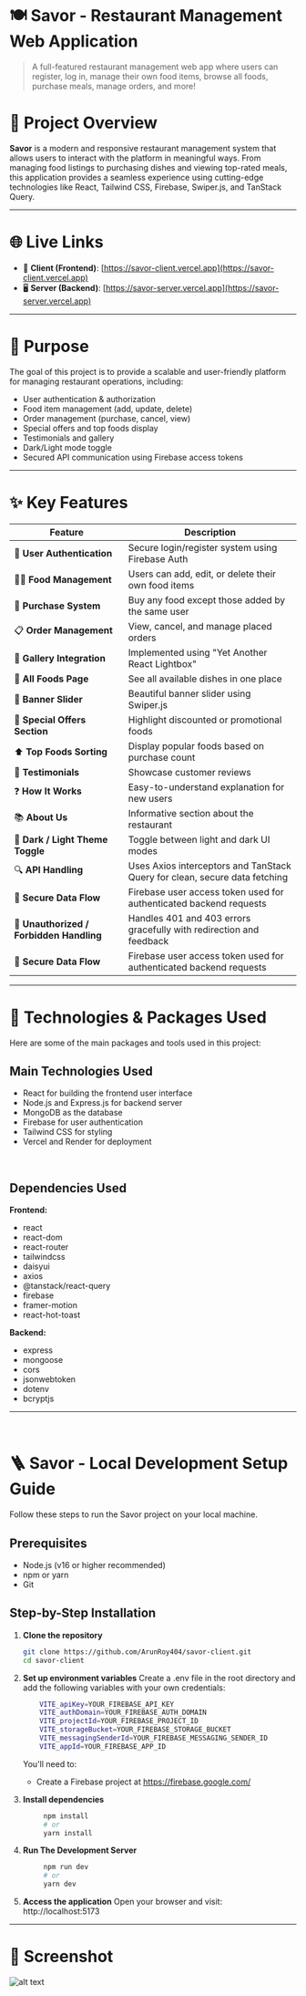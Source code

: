 # 🍽️ Savor - Restaurant Management Web Application

> A full-featured restaurant management web app where users can register, log in, manage their own food items, browse all foods, purchase meals, manage orders, and more!

# 📍 Project Overview

**Savor** is a modern and responsive restaurant management system that allows users to interact with the platform in meaningful ways. From managing food listings to purchasing dishes and viewing top-rated meals, this application provides a seamless experience using cutting-edge technologies like React, Tailwind CSS, Firebase, Swiper.js, and TanStack Query.

---

# 🌐 Live Links

- 🔗 **Client (Frontend)**: [https://savor-client.vercel.app](https://savor-client.vercel.app) 
- 🖥️ **Server (Backend)**: [https://savor-server.vercel.app](https://savor-server.vercel.app) 

---

# 🎯 Purpose

The goal of this project is to provide a scalable and user-friendly platform for managing restaurant operations, including:

- User authentication & authorization
- Food item management (add, update, delete)
- Order management (purchase, cancel, view)
- Special offers and top foods display
- Testimonials and gallery
- Dark/Light mode toggle
- Secured API communication using Firebase access tokens

---

# ✨ Key Features

| Feature                        | Description |
|-------------------------------|-------------|
| 🔐 **User Authentication**     | Secure login/register system using Firebase Auth |
| 🧑‍🍳 **Food Management**        | Users can add, edit, or delete their own food items |
| 🛒 **Purchase System**         | Buy any food except those added by the same user |
| 📋 **Order Management**        | View, cancel, and manage placed orders |
| 📸 **Gallery Integration**     | Implemented using "Yet Another React Lightbox" |
| 🍔 **All Foods Page**          | See all available dishes in one place |
| 🎠 **Banner Slider**           | Beautiful banner slider using Swiper.js |
| 💸 **Special Offers Section**  | Highlight discounted or promotional foods |
| ⬆️ **Top Foods Sorting**        | Display popular foods based on purchase count |
| 📝 **Testimonials**            | Showcase customer reviews |
| ❓ **How It Works**            | Easy-to-understand explanation for new users |
| 📚 **About Us**                | Informative section about the restaurant |
| 🌙 **Dark / Light Theme Toggle** | Toggle between light and dark UI modes |
| 🔍 **API Handling**            | Uses Axios interceptors and TanStack Query for clean, secure data fetching |
| 🔐 **Secure Data Flow**        | Firebase user access token used for authenticated backend requests |
| 🚫 **Unauthorized / Forbidden Handling** | Handles 401 and 403 errors gracefully with redirection and feedback |
| 🔐 **Secure Data Flow**        | Firebase user access token used for authenticated backend requests |

---

# 🧰 Technologies & Packages Used

Here are some of the main packages and tools used in this project:

## Main Technologies Used

- React for building the frontend user interface  
- Node.js and Express.js for backend server  
- MongoDB as the database  
- Firebase for user authentication  
- Tailwind CSS for styling  
- Vercel and Render for deployment  
  

<br/>


## Dependencies Used
**Frontend:**
- react  
- react-dom  
- react-router  
- tailwindcss  
- daisyui  
- axios  
- @tanstack/react-query  
- firebase  
- framer-motion  
- react-hot-toast  


**Backend:**
- express  
- mongoose  
- cors  
- jsonwebtoken  
- dotenv  
- bcryptjs  

---

<br/>

# 🪜 Savor - Local Development Setup Guide
Follow these steps to run the Savor project on your local machine.

## Prerequisites
- Node.js (v16 or higher recommended)
- npm or yarn
- Git


## Step-by-Step Installation
1. **Clone the repository**
   ```bash
   git clone https://github.com/ArunRoy404/savor-client.git
   cd savor-client
   ```

2. **Set up environment variables**
    Create a .env file in the root directory and add the following variables with your own credentials:

    ```bash
        VITE_apiKey=YOUR_FIREBASE_API_KEY
        VITE_authDomain=YOUR_FIREBASE_AUTH_DOMAIN
        VITE_projectId=YOUR_FIREBASE_PROJECT_ID
        VITE_storageBucket=YOUR_FIREBASE_STORAGE_BUCKET
        VITE_messagingSenderId=YOUR_FIREBASE_MESSAGING_SENDER_ID
        VITE_appId=YOUR_FIREBASE_APP_ID
    ```

    You'll need to:
    - Create a Firebase project at https://firebase.google.com/


3. **Install dependencies**
   ```bash
        npm install
        # or
        yarn install
   ```
    
4. **Run The Development Server**
   ```bash
        npm run dev
        # or
        yarn dev
   ```

5. **Access the application**
    Open your browser and visit: http://localhost:5173

---

# 📸 Screenshot
![alt text](image.png)